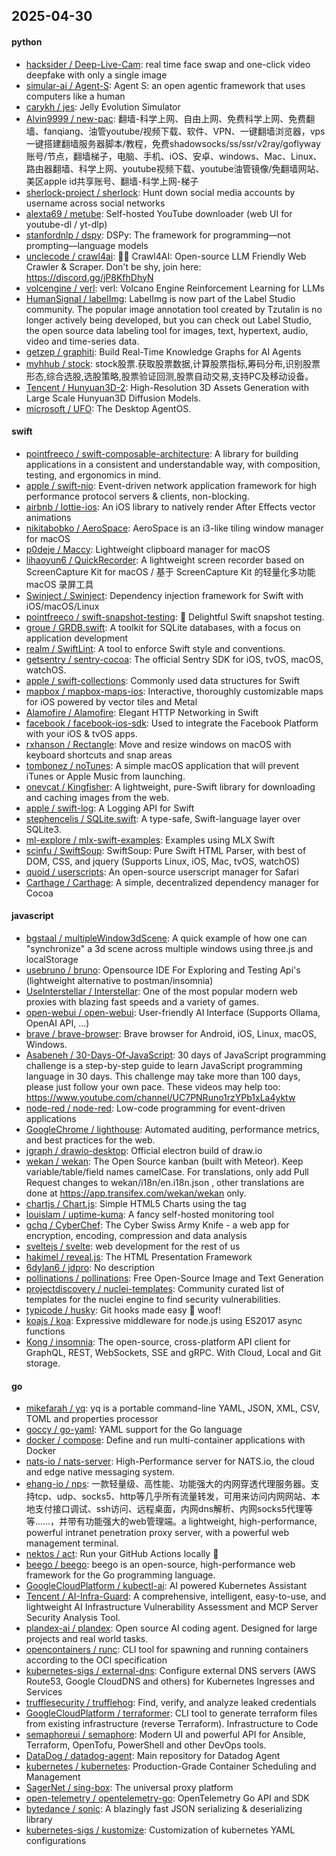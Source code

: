 ## 2025-04-30

#### python
* [hacksider / Deep-Live-Cam](https://github.com/hacksider/Deep-Live-Cam): real time face swap and one-click video deepfake with only a single image
* [simular-ai / Agent-S](https://github.com/simular-ai/Agent-S): Agent S: an open agentic framework that uses computers like a human
* [carykh / jes](https://github.com/carykh/jes): Jelly Evolution Simulator
* [Alvin9999 / new-pac](https://github.com/Alvin9999/new-pac): 翻墙-科学上网、自由上网、免费科学上网、免费翻墙、fanqiang、油管youtube/视频下载、软件、VPN、一键翻墙浏览器，vps一键搭建翻墙服务器脚本/教程，免费shadowsocks/ss/ssr/v2ray/goflyway账号/节点，翻墙梯子，电脑、手机、iOS、安卓、windows、Mac、Linux、路由器翻墙、科学上网、youtube视频下载、youtube油管镜像/免翻墙网站、美区apple id共享账号、翻墙-科学上网-梯子
* [sherlock-project / sherlock](https://github.com/sherlock-project/sherlock): Hunt down social media accounts by username across social networks
* [alexta69 / metube](https://github.com/alexta69/metube): Self-hosted YouTube downloader (web UI for youtube-dl / yt-dlp)
* [stanfordnlp / dspy](https://github.com/stanfordnlp/dspy): DSPy: The framework for programming—not prompting—language models
* [unclecode / crawl4ai](https://github.com/unclecode/crawl4ai): 🚀🤖 Crawl4AI: Open-source LLM Friendly Web Crawler & Scraper. Don't be shy, join here: https://discord.gg/jP8KfhDhyN
* [volcengine / verl](https://github.com/volcengine/verl): verl: Volcano Engine Reinforcement Learning for LLMs
* [HumanSignal / labelImg](https://github.com/HumanSignal/labelImg): LabelImg is now part of the Label Studio community. The popular image annotation tool created by Tzutalin is no longer actively being developed, but you can check out Label Studio, the open source data labeling tool for images, text, hypertext, audio, video and time-series data.
* [getzep / graphiti](https://github.com/getzep/graphiti): Build Real-Time Knowledge Graphs for AI Agents
* [myhhub / stock](https://github.com/myhhub/stock): stock股票.获取股票数据,计算股票指标,筹码分布,识别股票形态,综合选股,选股策略,股票验证回测,股票自动交易,支持PC及移动设备。
* [Tencent / Hunyuan3D-2](https://github.com/Tencent/Hunyuan3D-2): High-Resolution 3D Assets Generation with Large Scale Hunyuan3D Diffusion Models.
* [microsoft / UFO](https://github.com/microsoft/UFO): The Desktop AgentOS.

#### swift
* [pointfreeco / swift-composable-architecture](https://github.com/pointfreeco/swift-composable-architecture): A library for building applications in a consistent and understandable way, with composition, testing, and ergonomics in mind.
* [apple / swift-nio](https://github.com/apple/swift-nio): Event-driven network application framework for high performance protocol servers & clients, non-blocking.
* [airbnb / lottie-ios](https://github.com/airbnb/lottie-ios): An iOS library to natively render After Effects vector animations
* [nikitabobko / AeroSpace](https://github.com/nikitabobko/AeroSpace): AeroSpace is an i3-like tiling window manager for macOS
* [p0deje / Maccy](https://github.com/p0deje/Maccy): Lightweight clipboard manager for macOS
* [lihaoyun6 / QuickRecorder](https://github.com/lihaoyun6/QuickRecorder): A lightweight screen recorder based on ScreenCapture Kit for macOS / 基于 ScreenCapture Kit 的轻量化多功能 macOS 录屏工具
* [Swinject / Swinject](https://github.com/Swinject/Swinject): Dependency injection framework for Swift with iOS/macOS/Linux
* [pointfreeco / swift-snapshot-testing](https://github.com/pointfreeco/swift-snapshot-testing): 📸 Delightful Swift snapshot testing.
* [groue / GRDB.swift](https://github.com/groue/GRDB.swift): A toolkit for SQLite databases, with a focus on application development
* [realm / SwiftLint](https://github.com/realm/SwiftLint): A tool to enforce Swift style and conventions.
* [getsentry / sentry-cocoa](https://github.com/getsentry/sentry-cocoa): The official Sentry SDK for iOS, tvOS, macOS, watchOS.
* [apple / swift-collections](https://github.com/apple/swift-collections): Commonly used data structures for Swift
* [mapbox / mapbox-maps-ios](https://github.com/mapbox/mapbox-maps-ios): Interactive, thoroughly customizable maps for iOS powered by vector tiles and Metal
* [Alamofire / Alamofire](https://github.com/Alamofire/Alamofire): Elegant HTTP Networking in Swift
* [facebook / facebook-ios-sdk](https://github.com/facebook/facebook-ios-sdk): Used to integrate the Facebook Platform with your iOS & tvOS apps.
* [rxhanson / Rectangle](https://github.com/rxhanson/Rectangle): Move and resize windows on macOS with keyboard shortcuts and snap areas
* [tombonez / noTunes](https://github.com/tombonez/noTunes): A simple macOS application that will prevent iTunes or Apple Music from launching.
* [onevcat / Kingfisher](https://github.com/onevcat/Kingfisher): A lightweight, pure-Swift library for downloading and caching images from the web.
* [apple / swift-log](https://github.com/apple/swift-log): A Logging API for Swift
* [stephencelis / SQLite.swift](https://github.com/stephencelis/SQLite.swift): A type-safe, Swift-language layer over SQLite3.
* [ml-explore / mlx-swift-examples](https://github.com/ml-explore/mlx-swift-examples): Examples using MLX Swift
* [scinfu / SwiftSoup](https://github.com/scinfu/SwiftSoup): SwiftSoup: Pure Swift HTML Parser, with best of DOM, CSS, and jquery (Supports Linux, iOS, Mac, tvOS, watchOS)
* [quoid / userscripts](https://github.com/quoid/userscripts): An open-source userscript manager for Safari
* [Carthage / Carthage](https://github.com/Carthage/Carthage): A simple, decentralized dependency manager for Cocoa

#### javascript
* [bgstaal / multipleWindow3dScene](https://github.com/bgstaal/multipleWindow3dScene): A quick example of how one can "synchronize" a 3d scene across multiple windows using three.js and localStorage
* [usebruno / bruno](https://github.com/usebruno/bruno): Opensource IDE For Exploring and Testing Api's (lightweight alternative to postman/insomnia)
* [UseInterstellar / Interstellar](https://github.com/UseInterstellar/Interstellar): One of the most popular modern web proxies with blazing fast speeds and a variety of games.
* [open-webui / open-webui](https://github.com/open-webui/open-webui): User-friendly AI Interface (Supports Ollama, OpenAI API, ...)
* [brave / brave-browser](https://github.com/brave/brave-browser): Brave browser for Android, iOS, Linux, macOS, Windows.
* [Asabeneh / 30-Days-Of-JavaScript](https://github.com/Asabeneh/30-Days-Of-JavaScript): 30 days of JavaScript programming challenge is a step-by-step guide to learn JavaScript programming language in 30 days. This challenge may take more than 100 days, please just follow your own pace. These videos may help too: https://www.youtube.com/channel/UC7PNRuno1rzYPb1xLa4yktw
* [node-red / node-red](https://github.com/node-red/node-red): Low-code programming for event-driven applications
* [GoogleChrome / lighthouse](https://github.com/GoogleChrome/lighthouse): Automated auditing, performance metrics, and best practices for the web.
* [jgraph / drawio-desktop](https://github.com/jgraph/drawio-desktop): Official electron build of draw.io
* [wekan / wekan](https://github.com/wekan/wekan): The Open Source kanban (built with Meteor). Keep variable/table/field names camelCase. For translations, only add Pull Request changes to wekan/i18n/en.i18n.json , other translations are done at https://app.transifex.com/wekan/wekan only.
* [chartjs / Chart.js](https://github.com/chartjs/Chart.js): Simple HTML5 Charts using the <canvas> tag
* [louislam / uptime-kuma](https://github.com/louislam/uptime-kuma): A fancy self-hosted monitoring tool
* [gchq / CyberChef](https://github.com/gchq/CyberChef): The Cyber Swiss Army Knife - a web app for encryption, encoding, compression and data analysis
* [sveltejs / svelte](https://github.com/sveltejs/svelte): web development for the rest of us
* [hakimel / reveal.js](https://github.com/hakimel/reveal.js): The HTML Presentation Framework
* [6dylan6 / jdpro](https://github.com/6dylan6/jdpro): No description
* [pollinations / pollinations](https://github.com/pollinations/pollinations): Free Open-Source Image and Text Generation
* [projectdiscovery / nuclei-templates](https://github.com/projectdiscovery/nuclei-templates): Community curated list of templates for the nuclei engine to find security vulnerabilities.
* [typicode / husky](https://github.com/typicode/husky): Git hooks made easy 🐶 woof!
* [koajs / koa](https://github.com/koajs/koa): Expressive middleware for node.js using ES2017 async functions
* [Kong / insomnia](https://github.com/Kong/insomnia): The open-source, cross-platform API client for GraphQL, REST, WebSockets, SSE and gRPC. With Cloud, Local and Git storage.

#### go
* [mikefarah / yq](https://github.com/mikefarah/yq): yq is a portable command-line YAML, JSON, XML, CSV, TOML and properties processor
* [goccy / go-yaml](https://github.com/goccy/go-yaml): YAML support for the Go language
* [docker / compose](https://github.com/docker/compose): Define and run multi-container applications with Docker
* [nats-io / nats-server](https://github.com/nats-io/nats-server): High-Performance server for NATS.io, the cloud and edge native messaging system.
* [ehang-io / nps](https://github.com/ehang-io/nps): 一款轻量级、高性能、功能强大的内网穿透代理服务器。支持tcp、udp、socks5、http等几乎所有流量转发，可用来访问内网网站、本地支付接口调试、ssh访问、远程桌面，内网dns解析、内网socks5代理等等……，并带有功能强大的web管理端。a lightweight, high-performance, powerful intranet penetration proxy server, with a powerful web management terminal.
* [nektos / act](https://github.com/nektos/act): Run your GitHub Actions locally 🚀
* [beego / beego](https://github.com/beego/beego): beego is an open-source, high-performance web framework for the Go programming language.
* [GoogleCloudPlatform / kubectl-ai](https://github.com/GoogleCloudPlatform/kubectl-ai): AI powered Kubernetes Assistant
* [Tencent / AI-Infra-Guard](https://github.com/Tencent/AI-Infra-Guard): A comprehensive, intelligent, easy-to-use, and lightweight AI Infrastructure Vulnerability Assessment and MCP Server Security Analysis Tool.
* [plandex-ai / plandex](https://github.com/plandex-ai/plandex): Open source AI coding agent. Designed for large projects and real world tasks.
* [opencontainers / runc](https://github.com/opencontainers/runc): CLI tool for spawning and running containers according to the OCI specification
* [kubernetes-sigs / external-dns](https://github.com/kubernetes-sigs/external-dns): Configure external DNS servers (AWS Route53, Google CloudDNS and others) for Kubernetes Ingresses and Services
* [trufflesecurity / trufflehog](https://github.com/trufflesecurity/trufflehog): Find, verify, and analyze leaked credentials
* [GoogleCloudPlatform / terraformer](https://github.com/GoogleCloudPlatform/terraformer): CLI tool to generate terraform files from existing infrastructure (reverse Terraform). Infrastructure to Code
* [semaphoreui / semaphore](https://github.com/semaphoreui/semaphore): Modern UI and powerful API for Ansible, Terraform, OpenTofu, PowerShell and other DevOps tools.
* [DataDog / datadog-agent](https://github.com/DataDog/datadog-agent): Main repository for Datadog Agent
* [kubernetes / kubernetes](https://github.com/kubernetes/kubernetes): Production-Grade Container Scheduling and Management
* [SagerNet / sing-box](https://github.com/SagerNet/sing-box): The universal proxy platform
* [open-telemetry / opentelemetry-go](https://github.com/open-telemetry/opentelemetry-go): OpenTelemetry Go API and SDK
* [bytedance / sonic](https://github.com/bytedance/sonic): A blazingly fast JSON serializing & deserializing library
* [kubernetes-sigs / kustomize](https://github.com/kubernetes-sigs/kustomize): Customization of kubernetes YAML configurations
